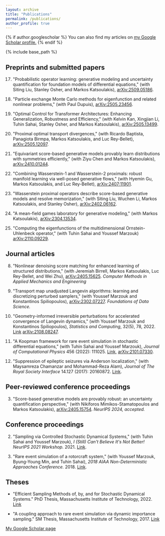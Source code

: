 ```yaml
---
layout: archive
title: "Publications"
permalink: /publications/
author_profile: true
---
```


{% if author.googlescholar %}
  You can also find my articles on <u><a href="{{author.googlescholar}}">my Google Scholar profile</a>.</u>
{% endif %}



{% include base_path %}

## Preprints and submitted papers

17. "Probabilistic operator learning: generative modeling and uncertainty quantification for foundation models of differential equations," (with Siting Liu, Stanley Osher, and Markos Katsoulakis), [arXiv:2509.05186](https://arxiv.org/abs/2509.05186).


16. "Particle exchange Monte Carlo methods for eigenfunction and related nonlinear problems," (with Paul Dupuis), [arXiv:2505.23456](https://arxiv.org/abs/2505.23456).

15. "Optimal Control for Transformer Architectures: Enhancing Generalization, Robustness and Efficiency," (with Kelvin Kan, Xingjian Li, Tuhin Sahai, Stanley Osher, and Markos Katsoulakis), [arXiv:2505.13499](https://arxiv.org/abs/2505.13499).

14. "Proximal optimal transport divergences," (with Ricardo Baptista, Panagiota Birmpa, Markos Katsoulakis, and Luc Rey-Bellet), [arXiv:2505.12097](https://arxiv.org/abs/2505.12097).

13. "Equivariant score-based generative models provably learn distributions with symmetries efficiently," (with Ziyu Chen and Markos Katsoulakis), [arXiv:2410.01244](https://arxiv.org/abs/2410.01244). 

12. "Combining Wasserstein-1 and Wasserstein-2 proximals: robust manifold learning via well-posed generative flows," (with Hyemin Gu, Markos Katsoulakis, and Luc Rey-Bellet), [arXiv:2407:11901](https://arxiv.org/abs/2407.11901). 


11. "Wasserstein proximal operators describe score-based generative models and resolve memorization," (with Siting Liu, Wuchen Li, Markos Katsoulakis, and Stanley Osher), [arXiv:2402.06162](https://arxiv.org/abs/2402.06162).

10. "A mean-field games laboratory for generative modeling," (with Markos Katsoulakis), [arXiv:2304.13534](https://arxiv.org/abs/2304.13534).

9. "Computing the eigenfunctions of the multidimensional Ornstein-Uhlenbeck operator," (with Tuhin Sahai and Youssef Marzouk) [arXiv:2110.09229](https://arxiv.org/abs/2110.09229). 

<!-- * **B. Zhang**, T. Sahai, and Y. Marzouk. "Sampling via controlled stochastic dynamical systems." In preparation. -->


## Journal articles

8. "Nonlinear denoising score matching for enhanced learning of structured distributions," (with Jeremiah Birrell, Markos Katsoulakis, Luc Rey-Bellet, and Wei Zhu), [arXiv:2405.15625](https://arxiv.org/abs/2405.15625). *Computer Methods in Applied Mechanics and Engineering*


7. "Transport map unadjusted Langevin algorithms: learning and discretizing perturbed samplers," (with Youssef Marzouk and Konstantinos Spiliopoulos), [arXiv:2302.07227](https://arxiv.org/abs/2302.07227). *Foundations of Data Science.* 


6. "Geometry-informed irreversible perturbations for accelerated convergence of Langevin dynamics," (with Youssef Marzouk and Konstantinos Spiliopoulos), *Statistics and Computing*, 32(5), 78, 2022. [Link](https://link.springer.com/article/10.1007/s11222-022-10147-6) [arXiv:2108.08247](https://arxiv.org/abs/2108.08247).

5. "A Koopman framework for rare event simulation in stochastic differential equations," (with Tuhin Sahai and Youssef Marzouk), *Journal of Computational Physics* 456 (2022): 111025. [Link](https://www.sciencedirect.com/science/article/pii/S0021999122000870), [arXiv:2101.07330](https://arxiv.org/abs/2101.07330).


4. "Suppression of epileptic seizures via Anderson localization," (with Maysamreza Chamanzar and Mohammad-Reza Alam), *Journal of The Royal Society Interface* 14.127 (2017): 20160872. [Link](https://royalsocietypublishing.org/doi/full/10.1098/rsif.2016.0872).

## Peer-reviewed conference proceedings 

3. "Score-based generative models are provably robust: an uncertainty quantification perspective," (with Nikiforos Mimikos-Stamatopoulos and Markos Katsoulakis), [arXiv:2405.15754](https://arxiv.org/abs/2405.15754). *NeurIPS 2024, accepted.*



## Conference proceedings

2. "Sampling via Controlled Stochastic Dynamical Systems," (with Tuhin Sahai and Youssef Marzouk),  *I (Still) Can't Believe It's Not Better! NeurIPS 2021 Workshop.* 2021. [Link](https://openreview.net/forum?id=dHruzYDH719). 


1. "Rare event simulation of a rotorcraft system," (with Youssef Marzouk, Byung-Young Min, and Tuhin Sahai), *2018 AIAA Non-Deterministic Approaches Conference.* 2018. [Link](https://arc.aiaa.org/doi/10.2514/6.2018-1181). 


## Theses

* "Efficient Sampling Methods of, by, and for Stochastic Dynamical Systems." PhD Thesis, Massachusetts Institute of Technology, 2022. [Link](https://dspace.mit.edu/handle/1721.1/143353)


* "A coupling approach to rare event simulation via dynamic importance sampling." SM Thesis, Massachusetts Institute of Technology, 2017. [Link](https://dspace.mit.edu/handle/1721.1/112384)



[My Google Scholar page](https://scholar.google.com/citations?user=0F864EMAAAAJ&hl=en)


<!-- {% for post in site.publications reversed %}
  {% include archive-single.html %}
{% endfor %} -->
